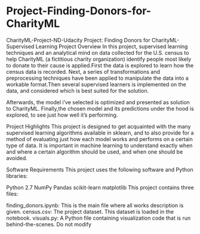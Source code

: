 # Project-Finding-Donors-for-CharityML
CharityML-Project-ND-Udacity
Project: Finding Donors for CharityML-Supervised Learning
Project Overview
In this project, supervised learning techniques and an analytical mind on data collected for the U.S. census to help CharityML (a fictitious charity organization) identify people most likely to donate to their cause is applied.First the data is explored to learn how the census data is recorded. Next, a series of transformations and preprocessing techniques have been applied to manipulate the data into a workable format.Then several supervised learners is implemented on the data, and considered which is best suited for the solution.

Afterwards, the model i’ve selected is optimized and presented as solution to CharityML. Finally,the chosen model and its predictions under the hood is explored, to see just how well it’s performing.

Project Highlights
This project is designed to get acquainted with the many supervised learning algorithms available in sklearn, and to also provide for a method of evaluating just how each model works and performs on a certain type of data. It is important in machine learning to understand exactly when and where a certain algorithm should be used, and when one should be avoided.

Software Requirements
This project uses the following software and Python libraries:

Python 2.7
NumPy
Pandas
scikit-learn
matplotlib
This project contains three files:

finding_donors.ipynb: This is the main file where all works description is given.
census.csv: The project dataset. This dataset is loaded in the notebook.
visuals.py: A Python file containing visualization code that is run behind-the-scenes. Do not modify
